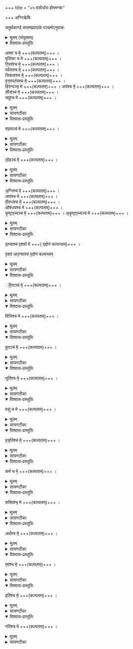 +++
title = "०५ वसोर्धारा होममन्त्राः"

+++
अग्निर्ऋषिः

चतुर्थकाण्डे सप्तमप्रपाठके पञ्चमोऽनुवाकः
<details><summary>मूलम् (संयुक्तम्)</summary>

अश्मा॑ च मे॒ मृत्ति॑का च मे गि॒रय॑श्च मे॒ पर्व॑ताश्च मे॒ सिक॑ताश्च मे॒ वन॒स्पत॑यश्च मे॒ हिर॑ण्यञ्च॒ मेऽय॑श्च मे॒ सीस॑ञ्च मे॒ त्रपु॑श्च मे श्या॒मञ्च॑ मे लो॒हञ्च॑ मे॒ऽग्निश्च॑ म॒ आप॑श्च मे वी॒रुध॑श्च म॒ ओष॑धयश्च मे कृष्टप॒च्यञ्च॑ [9]  मे॒ऽकृ॒ष्ट॒प॒च्यञ्च॑ मे ग्रा॒म्याश्च॑ मे प॒शव॑ आर॒ण्याश्च॑ य॒ज्ञेन॑ कल्पन्ताव्ँ वि॒त्तञ्च॑ मे॒ वित्ति॑श्च मे भू॒तञ्च॑ मे॒ भूति॑श्च मे॒ वसु॑ च मे वस॒तिश्च॑ मे॒ कर्म॑ च मे॒ शक्ति॑श्च॒ मेऽर्थ॑श्च म॒ एम॑श्च म॒ इति॑श्च मे॒ गति॑श्च मे ॥ [10]
</details>

<details open><summary>विश्वास-प्रस्तुतिः</summary>

अश्मा॑ च मे॒  +++(कल्पताम्)+++ ।  
मृत्ति॑का च मे +++(कल्पताम्)+++ ।  
गि॒रय॑श्च मे॒  +++(कल्पताम्)+++ ।  
पर्व॑ताश्च मे॒  +++(कल्पताम्)+++ ।  
सिक॑ताश्च मे॒  +++(कल्पताम्)+++ ।  
व॒न॒स्पत॑यश्च  मे॒  +++(कल्पताम्)+++ ।  
हिर॑ण्यञ्च॒ मे  +++(कल्पताम्)+++ ।
अय॑श्च मे॒  +++(कल्पताम्)+++ ।  
सीस॑ञ्च मे॒  +++(कल्पताम्)+++ ।  
त्रपु॑श्च मे +++(कल्पताम्)+++ ।  
</details>

<details><summary>मूलम्</summary>

अश्मा॑ च मे॒  +++(कल्पताम्)+++ ।  
मृत्ति॑का च मे +++(कल्पताम्)+++ ।  
गि॒रय॑श्च मे॒  +++(कल्पताम्)+++ ।  
पर्व॑ताश्च मे॒  +++(कल्पताम्)+++ ।  
सिक॑ताश्च मे॒  +++(कल्पताम्)+++ ।  
व॒न॒स्पत॑यश्च  मे॒  +++(कल्पताम्)+++ ।  
हिर॑ण्यञ्च॒ मे  +++(कल्पताम्)+++ ।
अय॑श्च मे॒  +++(कल्पताम्)+++ ।  
सीस॑ञ्च मे॒  +++(कल्पताम्)+++ ।  
त्रपु॑श्च मे +++(कल्पताम्)+++ ।  
</details>

<details><summary>सायणटीका</summary>

(अथ चतुर्थाष्टके सप्तमप्रपाठके पञ्चमोऽनुवाकः)।  
पञ्चममाह – अश्मा च म इति ।  
अश्मादयः प्रसिद्धाः।  
</details>

<details open><summary>विश्वास-प्रस्तुतिः</summary>

श्या॒मञ्च॑ मे +++(कल्पताम्)+++ ।  
</details>

<details><summary>मूलम्</summary>

श्या॒मञ्च॑ मे +++(कल्पताम्)+++ ।  
</details>

<details><summary>सायणटीका</summary>

श्यामं कृष्णायसम् ।  
</details>

<details open><summary>विश्वास-प्रस्तुतिः</summary>

लो॒हञ्च॑ मे॒  +++(कल्पताम्)+++ ।
</details>

<details><summary>मूलम्</summary>

लो॒हञ्च॑ मे॒  +++(कल्पताम्)+++ ।
</details>

<details><summary>सायणटीका</summary>

लोहं कांस्यताम्रादि।  
</details>

<details open><summary>विश्वास-प्रस्तुतिः</summary>

अ॒ग्निश्च॑ मे॒  +++(कल्पताम्)+++ ।  
आप॑श्च मे +++(कल्पताम्)+++ ।  
वी॒रुध॑श्च मे॒  +++(कल्पताम्)+++ ।  
ओष॑धयश्च मे +++(कल्पताम्)+++ ।  
कृ॒ष्ट॒प॒च्यञ्च॑  मे॒ +++(कल्पताम्)+++ ।
अ॒कृ॒ष्ट॒प॒च्यञ्च॑  मे +++(कल्पताम्)+++ ।  
</details>

<details><summary>मूलम्</summary>

अ॒ग्निश्च॑ मे॒  +++(कल्पताम्)+++ ।  
आप॑श्च मे +++(कल्पताम्)+++ ।  
वी॒रुध॑श्च मे॒  +++(कल्पताम्)+++ ।  
ओष॑धयश्च मे +++(कल्पताम्)+++ ।  
कृ॒ष्ट॒प॒च्यञ्च॑  मे॒ +++(कल्पताम्)+++ ।
अ॒कृ॒ष्ट॒प॒च्यञ्च॑  मे +++(कल्पताम्)+++ ।  
</details>

<details><summary>सायणटीका</summary>

अग्न्यादयः प्रसिद्धाः ।  
</details>

<details open><summary>विश्वास-प्रस्तुतिः</summary>

ग्रा॒म्याश्च॑ प॒शवो॑ मे +++( य॒ज्ञेन॑ कल्पन्ताम्)+++ ।  

प॒शव॑ आर॒ण्याश्च॑ य॒ज्ञेन॑ कल्पन्ताम्
</details>

<details><summary>मूलम्</summary>

ग्रा॒म्याश्च॑ प॒शवो॑ मे +++( य॒ज्ञेन॑ कल्पन्ताम्)+++ ।  

प॒शव॑ आर॒ण्याश्च॑ य॒ज्ञेन॑ कल्पन्ताम्
</details>

<details><summary>सायणटीका</summary>

ग्राम्यारण्यपशवो यज्ञेन निमित्तीभूतेन कल्पन्तां समर्था भवन्तु ।  
</details>

<details open><summary>विश्वास-प्रस्तुतिः</summary>

्वि॒त्तञ्च॑ मे॒  +++(कल्पताम्)+++ ।  
</details>

<details><summary>मूलम्</summary>

्वि॒त्तञ्च॑ मे॒  +++(कल्पताम्)+++ ।  
</details>

<details><summary>सायणटीका</summary>

वित्तं पूर्वलव्धम् ।  
</details>

<details open><summary>विश्वास-प्रस्तुतिः</summary>

वित्ति॑श्च मे +++(कल्पताम्)+++ ।  
</details>

<details><summary>मूलम्</summary>

वित्ति॑श्च मे +++(कल्पताम्)+++ ।  
</details>

<details><summary>सायणटीका</summary>

वित्तिर्भाविलाभः ।  
</details>

<details open><summary>विश्वास-प्रस्तुतिः</summary>

भू॒तञ्च॑ मे॒  +++(कल्पताम्)+++ ।  
</details>

<details><summary>मूलम्</summary>

भू॒तञ्च॑ मे॒  +++(कल्पताम्)+++ ।  
</details>

<details><summary>सायणटीका</summary>

भूतमैश्वर्यौपेतं पुत्रादिकम् ।  
</details>

<details open><summary>विश्वास-प्रस्तुतिः</summary>

भूति॑श्च मे॒  +++(कल्पताम्)+++ ।  
</details>

<details><summary>मूलम्</summary>

भूति॑श्च मे॒  +++(कल्पताम्)+++ ।  
</details>

<details><summary>सायणटीका</summary>

भूतिः स्वकीबमैश्वर्यादिकम् ।  
</details>

<details open><summary>विश्वास-प्रस्तुतिः</summary>

वसु॑ च मे +++(कल्पताम्)+++ ।  
</details>

<details><summary>मूलम्</summary>

वसु॑ च मे +++(कल्पताम्)+++ ।  
</details>

<details><summary>सायणटीका</summary>

वसु निवाससाधनं गवादिकम् ।  
</details>

<details open><summary>विश्वास-प्रस्तुतिः</summary>

व॒स॒तिश्च॑  मे॒  +++(कल्पताम्)+++ ।  
</details>

<details><summary>मूलम्</summary>

व॒स॒तिश्च॑  मे॒  +++(कल्पताम्)+++ ।  
</details>

<details><summary>सायणटीका</summary>

वसतिर्निवासाधारो गृहादि ।  
</details>

<details open><summary>विश्वास-प्रस्तुतिः</summary>

कर्म॑ च मे॒  +++(कल्पताम्)+++ ।  
</details>

<details><summary>मूलम्</summary>

कर्म॑ च मे॒  +++(कल्पताम्)+++ ।  
</details>

<details><summary>सायणटीका</summary>

कर्माग्निहोत्रादिकम् ।  
</details>

<details open><summary>विश्वास-प्रस्तुतिः</summary>

शक्ति॑श्च॒ मे +++(कल्पताम्)+++ ।  
</details>

<details><summary>मूलम्</summary>

शक्ति॑श्च॒ मे +++(कल्पताम्)+++ ।  
</details>

<details><summary>सायणटीका</summary>

शक्तिस्तदनुष्ठानसामर्थ्थम् ।  
</details>

<details open><summary>विश्वास-प्रस्तुतिः</summary>

अर्थ॑श्च मे॒  +++(कल्पताम्)+++ ।  
</details>

<details><summary>मूलम्</summary>

अर्थ॑श्च मे॒  +++(कल्पताम्)+++ ।  
</details>

<details><summary>सायणटीका</summary>

अर्थः प्रयोजनविशेषः ।  
</details>

<details open><summary>विश्वास-प्रस्तुतिः</summary>

एम॑श्च मे॒  +++(कल्पताम्)+++ ।  
</details>

<details><summary>मूलम्</summary>

एम॑श्च मे॒  +++(कल्पताम्)+++ ।  
</details>

<details><summary>सायणटीका</summary>

एम एतव्यं प्राप्तव्य सुखम् ।  
</details>

<details open><summary>विश्वास-प्रस्तुतिः</summary>

इति॑श्च मे॒  +++(कल्पताम्)+++ ।  
</details>

<details><summary>मूलम्</summary>

इति॑श्च मे॒  +++(कल्पताम्)+++ ।  
</details>

<details><summary>सायणटीका</summary>

इतिरयनमिष्टप्राप्त्युपायः ।  
</details>

<details open><summary>विश्वास-प्रस्तुतिः</summary>

गति॑श्च मे +++(कल्पताम्)+++ ।  
</details>

<details><summary>मूलम्</summary>

गति॑श्च मे +++(कल्पताम्)+++ ।  
</details>

<details><summary>सायणटीका</summary>

गति रेष्ठप्राप्तिः ॥  
 २२३३ इति श्रीमत्सायणाचार्यविरचिते माधवीये वेदार्थप्रकाशे कृष्णयजुर्वेदीयतैत्तिरीयसंहिताभाष्ये चतुर्थकाण्डे सप्तमप्रपाठके  पञ्चमोऽनुवाकः ॥  
५ ॥  

 चतुर्थाष्टके सप्तमप्रपाठके षष्ठोऽनुवाकः
</details>
